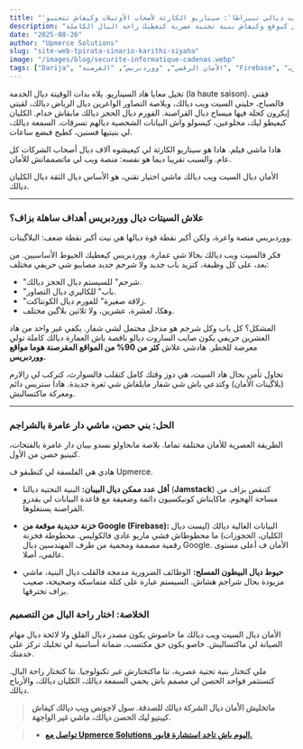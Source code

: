 ```yaml
---
title: "'السيت ديالي تبيراطا': سيناريو الكارثة لأصحاب الأوتيلات وكيفاش تتجنبو"
description: "تخيل تضيع كاع الحجوزات ديالك والسمعة ديالك فليلة وحدة. هادا هو الخطر ديال سيت ويب مأمنش مزيان. اكتشف علاش هادشي كيوقع وكيفاش بنية تحتية عصرية كتعطيك راحة البال الكاملة."
date: "2025-08-26"
author: "Upmerce Solutions"
slug: "site-web-tpirata-sinario-karithi-siyaha"
image: "/images/blog/securite-informatique-cadenas.webp"
tags: ["Darija", "الأمان الرقمي", "ووردبريس", "القرصنة", "Firebase", "سياحة المغرب"]
---
```


تخيل معايا هاد السيناريو. يلاه بدات الوقيتة ديال الخدمة (la haute saison). فقتي فالصباح، حليتي السيت ويب ديالك، وبلاصة التصاور الواعرين ديال الرياض ديالك، لقيتي إيكرون كحلة فيها ميساج ديال القراصنة. الفورم ديال الحجز ديالك مابقاش خدام. الكليان كيعيطو ليك، مخلوعين، كيسولو واش البيانات الشخصية ديالهم تسرقات. السمعة ديالك، لي بنيتيها فسنين، كطيح فبضع ساعات.

هادا ماشي فيلم. هادا هو سيناريو الكارثة لي كيعيشوه آلاف ديال أصحاب الشركات كل عام. والسبب تقريبا ديما هو نفسه: منصة ويب لي ماتصمماتش للأمان.

الأمان ديال السيت ويب ديالك ماشي اختيار تقني، هو الأساس ديال الثقة ديال الكليان ديالك.



---

### **علاش السيتات ديال ووردبريس أهداف ساهلة بزاف؟**

ووردبريس منصة واعرة، ولكن أكبر نقطة قوة ديالها هي نيت أكبر نقطة ضعف: البلاگينات.

فكر فالسيت ويب ديالك بحالا شي عمارة. ووردبريس كيعطيك الحيوط الأساسيين. من بعد، على كل وظيفة، كتزيد باب جديد ولا شرجم جديد مصايبو شي حريفي مختلف:
* "شرجم" للسيستم ديال الحجز ديالك.
* "باب" للكاليري ديال التصاور.
* "زلاقة صغيرة" للفورم ديال الكونتاكت.
* وهكا، لعشرة، عشرين، ولا ثلاثين بلاگين مختلف.

المشكل؟ كل باب وكل شرجم هو مدخل محتمل لشي شفار. يكفي غير واحد من هاد العشرين حريفي يكون صايب الساروت ديالو ناقصة باش العمارة ديالك كاملة تولي معرضة للخطر. هادشي علاش **كثر من 90% من المواقع المقرصنة هوما مواقع ووردبريس.**

تحاول تأمن بحال هاد السيت، هي دوز وقتك كامل كتقلب فالسوارث، كتركب لي زالارم (بلاگينات الأمان) وكتدعي باش شي شفار مايلقاش شي ثغرة جديدة. هادا ستريس دائم ومعركة ماكتساليش.

---

### **الحل: بني حصن، ماشي دار عامرة بالشراجم**

الطريقة العصرية للأمان مختلفة تماما. بلاصة مانحاولو نسدو بيبان دار عامرة بالفتحات، كنبنيو حصن من الأول.

هادي هي الفلسفة لي كنطبقو ف Upmerce.

* **أقل عدد ممكن ديال البيبان:** البنية التحتية ديالنا (**Jamstack**) كتنقص بزاف من مساحة الهجوم. ماكايناش كونيكسيون دائمة وضعيفة مع قاعدة البيانات لي يقدرو القراصنة يستغلوها.

* **خزنة حديدية موقعة من Google (Firebase):** البيانات الغالية ديالك (ليست ديال الكليان، الحجوزات) ما محطوطاش فشي ماريو عادي فالكوليس. محطوطة فخزنة رقمية مصممة ومحمية من طرف المهندسين ديال Google. الأمان ف أعلى مستوى عالمي، أصلا.

* **حيوط ديال البيطون المسلح:** الوظائف الضرورية مدمجة فالقلب ديال البنية، ماشي مزيودة بحال شراجم هشاش. السيستم عبارة على كتلة متماسكة وصحيحة، صعيب بزاف تخترقها.

### **الخلاصة: اختار راحة البال من التصميم**

الأمان ديال السيت ويب ديالك ما خاصوش يكون مصدر ديال القلق ولا لائحة ديال مهام الصيانة لي ماكتساليش. خاصو يكون حق مكتسب، ضمانة أساسية لي تخليك تركز على خدمتك.

ملي كتختار بنية تحتية عصرية، نتا ماكتختارش غير تكنولوجيا. نتا كتختار راحة البال. كتستثمر فواحد الحصن لي مصمم باش يحمي السمعة ديالك، الكليان ديالك، والأرباح ديالك.

> **ماتخليش الأمان ديال الشركة ديالك للصدفة. سول لاجونص ويب ديالك كيفاش كيبنيو ليك الحصن ديالك، ماشي غير الواجهة.**

> * [**تواصل مع Upmerce Solutions اليوم باش تاخد استشارة فابور.**](https://www.upmerce.com/ar#contact)